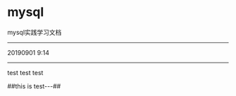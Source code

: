 # mysql
mysql实践学习文档

--------------
20190901  9:14

--------------
test test test

##this is test---##
